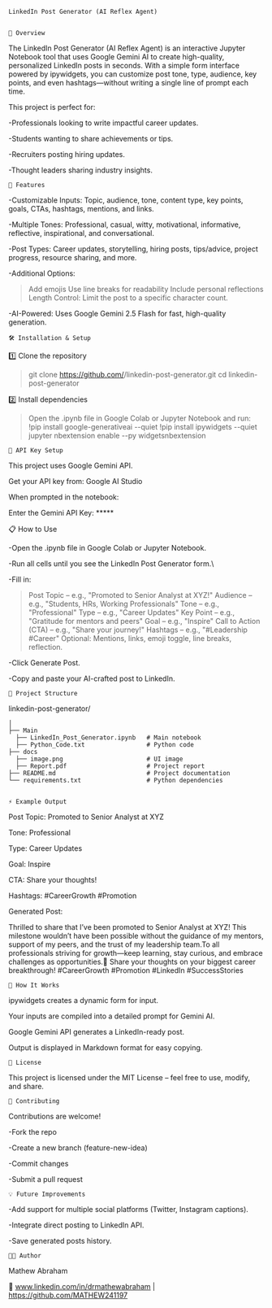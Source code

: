     LinkedIn Post Generator (AI Reflex Agent)


    📌 Overview

The LinkedIn Post Generator (AI Reflex Agent) is an interactive Jupyter Notebook tool that uses Google Gemini AI to create high-quality, personalized LinkedIn posts in seconds. With a simple form interface powered by ipywidgets, you can customize post tone, type, audience, key points, and even hashtags—without writing a single line of prompt each time.

This project is perfect for:

-Professionals looking to write impactful career updates.

-Students wanting to share achievements or tips.

-Recruiters posting hiring updates.

-Thought leaders sharing industry insights.


    🚀 Features

-Customizable Inputs: Topic, audience, tone, content type, key points, goals, CTAs, hashtags, mentions, and links.

-Multiple Tones: Professional, casual, witty, motivational, informative, reflective, inspirational, and conversational.

-Post Types: Career updates, storytelling, hiring posts, tips/advice, project progress, resource sharing, and more.

-Additional Options:
>Add emojis
>Use line breaks for readability
>Include personal reflections
>Length Control: Limit the post to a specific character count.

-AI-Powered: Uses Google Gemini 2.5 Flash for fast, high-quality generation.


    🛠️ Installation & Setup

1️⃣ Clone the repository

>git clone https://github.com/<your-username>/linkedin-post-generator.git
>cd linkedin-post-generator

2️⃣ Install dependencies

>Open the .ipynb file in Google Colab or Jupyter Notebook and run:
>!pip install google-generativeai --quiet
>!pip install ipywidgets --quiet
>jupyter nbextension enable --py widgetsnbextension


    🔑 API Key Setup

This project uses Google Gemini API.

Get your API key from: Google AI Studio

When prompted in the notebook:

Enter the Gemini API Key: *****


📋 How to Use

-Open the .ipynb file in Google Colab or Jupyter Notebook.

-Run all cells until you see the LinkedIn Post Generator form.\

-Fill in:

>Post Topic – e.g., "Promoted to Senior Analyst at XYZ!"
>Audience – e.g., "Students, HRs, Working Professionals"
>Tone – e.g., "Professional"
>Type – e.g., "Career Updates"
>Key Point – e.g., "Gratitude for mentors and peers"
>Goal – e.g., "Inspire"
>Call to Action (CTA) – e.g., "Share your journey!"
>Hashtags – e.g., "#Leadership #Career"
>Optional: Mentions, links, emoji toggle, line breaks, reflection.

-Click Generate Post.

-Copy and paste your AI-crafted post to LinkedIn.


    📂 Project Structure

linkedin-post-generator/

    │
    ├── Main
      ├── LinkedIn_Post_Generator.ipynb   # Main notebook
      ├── Python_Code.txt                 # Python code 
    ├── docs
      ├── image.png                       # UI image
      ├── Report.pdf                      # Project report
    ├── README.md                         # Project documentation
    └── requirements.txt                  # Python dependencies 


    ⚡ Example Output

Post Topic: Promoted to Senior Analyst at XYZ

Tone: Professional

Type: Career Updates

Goal: Inspire

CTA: Share your thoughts!

Hashtags: #CareerGrowth #Promotion

Generated Post:

Thrilled to share that I’ve been promoted to Senior Analyst at XYZ!
This milestone wouldn’t have been possible without the guidance of my mentors, support of my peers, and the trust of my leadership team.To all professionals striving for growth—keep learning, stay curious, and embrace challenges as opportunities.🚀
Share your thoughts on your biggest career breakthrough!
#CareerGrowth #Promotion #LinkedIn #SuccessStories


    🧠 How It Works

ipywidgets creates a dynamic form for input.

Your inputs are compiled into a detailed prompt for Gemini AI.

Google Gemini API generates a LinkedIn-ready post.

Output is displayed in Markdown format for easy copying.


    📜 License

This project is licensed under the MIT License – feel free to use, modify, and share.


    🤝 Contributing

Contributions are welcome!

-Fork the repo

-Create a new branch (feature-new-idea)

-Commit changes

-Submit a pull request


    💡 Future Improvements

-Add support for multiple social platforms (Twitter, Instagram captions).

-Integrate direct posting to LinkedIn API.

-Save generated posts history.


    👨‍💻 Author

Mathew Abraham

🔗 www.linkedin.com/in/drmathewabraham | https://github.com/MATHEW241197

